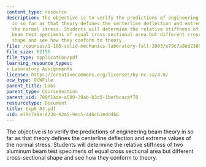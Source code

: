 ```yaml
---
content_type: resource
description: The objective is to verify the predictions of engineering beam theory
  in so far as that theory defines the centerline deflection and extreme values of
  the normal stress. Students will determine the relative stiffness of two aluminum
  beam test specimens of equal cross sectional area but different cross-sectional
  shape and see how they conform to theory.
file: /courses/1-105-solid-mechanics-laboratory-fall-2003/e79c7a8ed23892a59ec5446c63edd466_exp6_03.pdf
file_size: 62155
file_type: application/pdf
learning_resource_types:
- Laboratory Assignments
license: https://creativecommons.org/licenses/by-nc-sa/4.0/
ocw_type: OCWFile
parent_title: Labs
parent_type: CourseSection
parent_uid: 780f1ade-a500-39ab-b3c0-1befbcacaf78
resourcetype: Document
title: exp6_03.pdf
uid: e79c7a8e-d238-92a5-9ec5-446c63edd466
---
```

The objective is to verify the predictions of engineering beam theory in so far as that theory defines the centerline deflection and extreme values of the normal stress. Students will determine the relative stiffness of two aluminum beam test specimens of equal cross sectional area but different cross-sectional shape and see how they conform to theory.